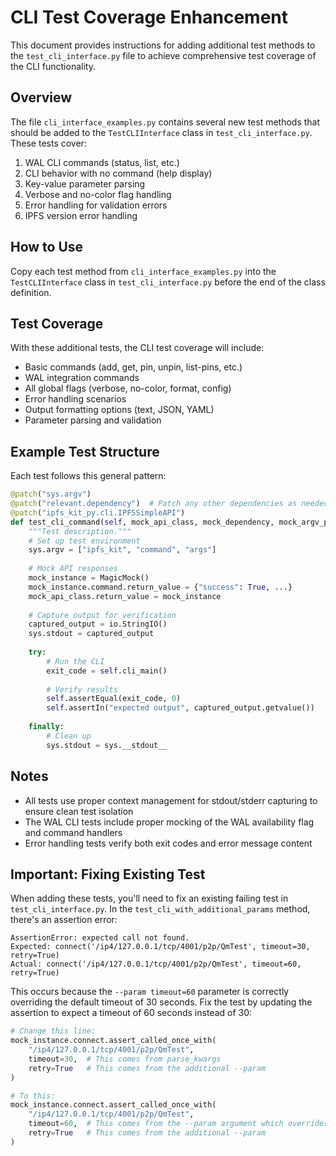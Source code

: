 # CLI Test Coverage Enhancement

This document provides instructions for adding additional test methods to the `test_cli_interface.py` file to achieve comprehensive test coverage of the CLI functionality.

## Overview

The file `cli_interface_examples.py` contains several new test methods that should be added to the `TestCLIInterface` class in `test_cli_interface.py`. These tests cover:

1. WAL CLI commands (status, list, etc.)
2. CLI behavior with no command (help display)
3. Key-value parameter parsing
4. Verbose and no-color flag handling
5. Error handling for validation errors
6. IPFS version error handling

## How to Use

Copy each test method from `cli_interface_examples.py` into the `TestCLIInterface` class in `test_cli_interface.py` before the end of the class definition.

## Test Coverage

With these additional tests, the CLI test coverage will include:

- Basic commands (add, get, pin, unpin, list-pins, etc.)
- WAL integration commands
- All global flags (verbose, no-color, format, config)
- Error handling scenarios
- Output formatting options (text, JSON, YAML)
- Parameter parsing and validation

## Example Test Structure

Each test follows this general pattern:

```python
@patch("sys.argv")
@patch("relevant.dependency")  # Patch any other dependencies as needed
@patch("ipfs_kit_py.cli.IPFSSimpleAPI")
def test_cli_command(self, mock_api_class, mock_dependency, mock_argv_patch):
    """Test description."""
    # Set up test environment
    sys.argv = ["ipfs_kit", "command", "args"]
    
    # Mock API responses
    mock_instance = MagicMock()
    mock_instance.command.return_value = {"success": True, ...}
    mock_api_class.return_value = mock_instance
    
    # Capture output for verification
    captured_output = io.StringIO()
    sys.stdout = captured_output
    
    try:
        # Run the CLI
        exit_code = self.cli_main()
        
        # Verify results
        self.assertEqual(exit_code, 0)
        self.assertIn("expected output", captured_output.getvalue())
        
    finally:
        # Clean up
        sys.stdout = sys.__stdout__
```

## Notes

- All tests use proper context management for stdout/stderr capturing to ensure clean test isolation
- The WAL CLI tests include proper mocking of the WAL availability flag and command handlers
- Error handling tests verify both exit codes and error message content

## Important: Fixing Existing Test

When adding these tests, you'll need to fix an existing failing test in `test_cli_interface.py`. In the `test_cli_with_additional_params` method, there's an assertion error:

```
AssertionError: expected call not found.
Expected: connect('/ip4/127.0.0.1/tcp/4001/p2p/QmTest', timeout=30, retry=True)
Actual: connect('/ip4/127.0.0.1/tcp/4001/p2p/QmTest', timeout=60, retry=True)
```

This occurs because the `--param timeout=60` parameter is correctly overriding the default timeout of 30 seconds. Fix the test by updating the assertion to expect a timeout of 60 seconds instead of 30:

```python
# Change this line:
mock_instance.connect.assert_called_once_with(
    "/ip4/127.0.0.1/tcp/4001/p2p/QmTest",
    timeout=30,  # This comes from parse_kwargs
    retry=True   # This comes from the additional --param
)

# To this:
mock_instance.connect.assert_called_once_with(
    "/ip4/127.0.0.1/tcp/4001/p2p/QmTest",
    timeout=60,  # This comes from the --param argument which overrides the default
    retry=True   # This comes from the additional --param
)
```